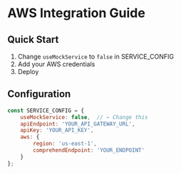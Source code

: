 # AWS Integration Guide

## Quick Start
1. Change `useMockService` to `false` in SERVICE_CONFIG
2. Add your AWS credentials
3. Deploy

## Configuration
```javascript
const SERVICE_CONFIG = {
    useMockService: false,  // ← Change this
    apiEndpoint: 'YOUR_API_GATEWAY_URL',
    apiKey: 'YOUR_API_KEY',
    aws: {
        region: 'us-east-1',
        comprehendEndpoint: 'YOUR_ENDPOINT'
    }
};
